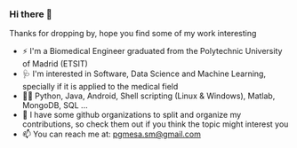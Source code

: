 ### Hi there 👋
Thanks for dropping by, hope you find some of my work interesting
- ⚡ I'm a Biomedical Engineer graduated from the Polytechnic University of Madrid (ETSIT)
- 🩺 I'm interested in Software, Data Science and Machine Learning, specially if it is applied to the medical field
- 👨‍💻 Python, Java, Android, Shell scripting (Linux & Windows), Matlab, MongoDB, SQL ...
- 🔭 I have some github organizations to split and organize my contributions, so check them out if you think the topic might interest you
- 📫 You can reach me at: pgmesa.sm@gmail.com
<!--

Here are some ideas to get you started:

- 🔭 I’m currently working on ...🩺⚙
- 🌱 I’m currently learning ...
- 👯 I’m looking to collaborate on ...
- 🤔 I’m looking for help with ...
- 💬 Ask me about ...
- 📫 How to reach me: ...
- 😄 Pronouns: ...
- ⚡ Fun fact: ...
-->
